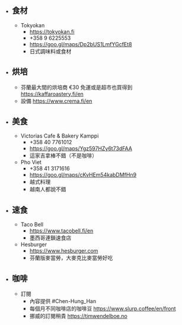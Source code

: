 - ## 食材
	- Tokyokan
		- https://tokyokan.fi
		- +358 9 6225553
		- https://goo.gl/maps/Dp2bUS1LmfYGcfEt8
		- 日式調味料或食材
- ## 烘培
	- 芬蘭最大間的烘培商 €30 免運或是超市也買得到 https://kaffaroastery.fi/en
	- 設備 https://www.crema.fi/en
- ## 美食
	- Victorias Cafe & Bakery Kamppi
		- +358 40 7761012
		- https://goo.gl/maps/Ygz597HZy6t73dFAA
		- 這家吉拿棒不錯（不是咖啡）
	- Pho Viet
		- +358 41 3171616
		- https://goo.gl/maps/cKvHEm54kabDMfHn9
		- 越式料理
		- 越南人都說不錯
- ## 速食
	- Taco Bell
		- https://www.tacobell.fi/en
		- 墨西哥連鎖速食店
	- Hesburger
		- https://www.hesburger.com
		- 芬蘭版麥當勞，大麥克比麥當勞好吃
- ## 咖啡
	- 訂閱
		- 內容提供 #Chen-Hung_Han
		- 每個月不同咖啡店的咖啡豆 https://www.slurp.coffee/en/front
		- 挪威的訂閱稍貴 https://timwendelboe.no